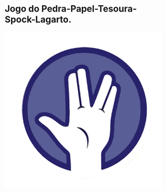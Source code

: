 # Jogo do Pedra-Papel-Tesoura-Spock-Lagarto.

![logo](https://raw.githubusercontent.com/kabessa/pptsl/master/img/spock.png)
